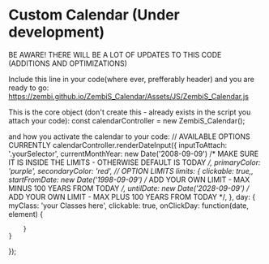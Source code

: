# Custom Calendar (Under development)

BE AWARE! THERE WILL BE A LOT OF UPDATES TO THIS CODE (ADDITIONS AND OPTIMIZATIONS)

Include this line in your code(where ever, prefferably header) and you are ready to go:
https://zembi.github.io/ZembiS_Calendar/Assets/JS/ZembiS_Calendar.js


This is the core object (don't create this - already exists in the script you attach your code):
const calendarController = new ZembiS_Calendar();

and how you activate the calendar to your code:
// AVAILABLE OPTIONS CURRENTLY
calendarController.renderDateInput({
    inputToAttach: '.yourSelector',
    currentMonthYear: new Date('2008-09-09') /* MAKE SURE IT IS INSIDE THE LIMITS - OTHERWISE DEFAULT IS TODAY */,
    primaryColor: 'purple',
    secondaryColor: 'red',
    // OPTION LIMITS
    limits: {
        clickable: true,,
        startFromDate: new Date('1998-09-09') /* ADD YOUR OWN LIMIT - MAX MINUS 100 YEARS FROM TODAY */,
        untilDate: new Date('2028-09-09') /* ADD YOUR OWN LIMIT - MAX PLUS 100 YEARS FROM TODAY */,
    },
    day: {
        myClass: 'your Classes here',
        clickable: true,
        onClickDay: function(date, element) {

        }
    }
});
